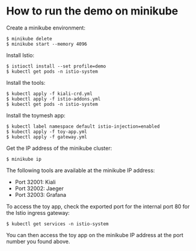 How to run the demo on minikube
===============================

Create a minikube environment:

    $ minikube delete
    $ minikube start --memory 4096

Install Istio:

    $ istioctl install --set profile=demo
    $ kubectl get pods -n istio-system

Install the tools:

    $ kubectl apply -f kiali-crd.yml
    $ kubectl apply -f istio-addons.yml
    $ kubectl get pods -n istio-system

Install the toymesh app:

    $ kubectl label namespace default istio-injection=enabled
    $ kubectl apply -f toy-app.yml
    $ kubectl apply -f gateway.yml

Get the IP address of the minikube cluster:

    $ minikube ip

The following tools are available at the minikube IP address:
  - Port 32001: Kiali
  - Port 32002: Jaeger
  - Port 32003: Grafana

To access the toy app, check the exported port for the internal port
80 for the Istio ingress gateway:

    $ kubectl get services -n istio-system

You can then access the toy app on the minikube IP address at the port
number you found above.
